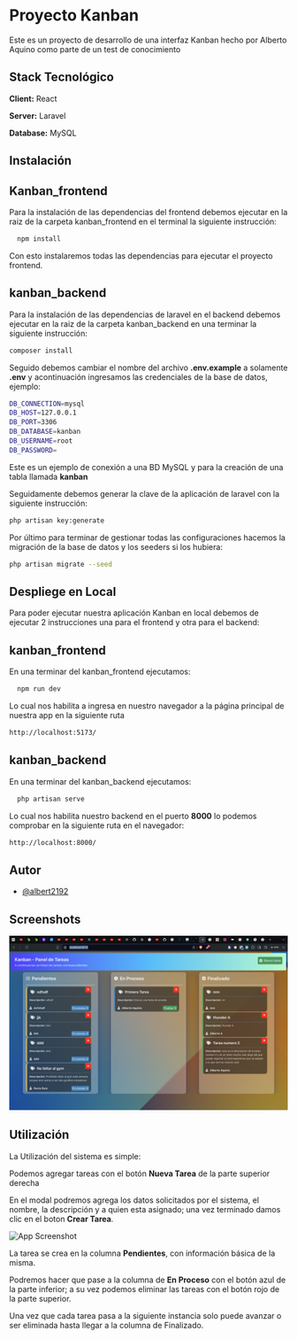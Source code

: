 
# Proyecto Kanban

Este es un proyecto de desarrollo de una interfaz Kanban hecho por Alberto Aquino como parte de un test de conocimiento



## Stack Tecnológico

**Client:** React

**Server:** Laravel

**Database:** MySQL


## Instalación

## Kanban_frontend

Para la instalación de las dependencias del frontend debemos ejecutar en la raiz de la carpeta kanban_frontend en el terminal la siguiente instrucción:

```bash
  npm install
```
Con esto instalaremos todas las dependencias para ejecutar el proyecto frontend.

## kanban_backend

Para la instalación de las dependencias de laravel en el backend debemos ejecutar en la raiz de la carpeta kanban_backend en una terminar la siguiente instrucción: 
```bash
composer install
```
Seguido debemos cambiar el nombre del archivo **.env.example** a solamente **.env** y acontinuación ingresamos las credenciales de la base de datos, ejemplo:

```bash
DB_CONNECTION=mysql
DB_HOST=127.0.0.1
DB_PORT=3306
DB_DATABASE=kanban
DB_USERNAME=root
DB_PASSWORD=
```

Este es un ejemplo de conexión a una BD MySQL y para la creación de una tabla llamada **kanban**

Seguidamente debemos generar la clave de la aplicación de laravel con la siguiente instrucción:

```bash
php artisan key:generate
```

Por último para terminar de gestionar todas las configuraciones hacemos la migración de la base de datos y los seeders si los hubiera:

```bash
php artisan migrate --seed
```


## Despliege en Local

Para poder ejecutar nuestra aplicación Kanban en local debemos de ejecutar 2 instrucciones una para el frontend y otra para el backend:

## kanban_frontend

En una terminar del kanban_frontend ejecutamos:

```bash
  npm run dev
```
Lo cual nos habilita a ingresa en nuestro navegador a la página principal de nuestra app en la siguiente ruta

```bash
http://localhost:5173/
```
## kanban_backend

En una terminar del kanban_backend ejecutamos:

```bash
  php artisan serve
```
Lo cual nos habilita nuestro backend en el puerto **8000** lo podemos comprobar en la siguiente ruta en el navegador:

```bash
http://localhost:8000/
```

## Autor

- [@albert2192](https://github.com/Albert2192)


## Screenshots

![App Screenshot](https://github.com/Albert2192/kanban/blob/main/screenshots/kanban1.png?raw=true)


## Utilización

La Utilización del sistema es simple:

Podemos agregar tareas con el botón **Nueva Tarea** de la parte superior derecha

En el modal podremos agrega los datos solicitados por el sistema, el nombre, la descripción y a quien esta asignado; una vez terminado damos clic en el boton **Crear Tarea**.

![App Screenshot](https://github.com/Albert2192/kanban/blob/main/screenshots/Captura%20de%20pantalla%202024-07-19%20a%20la(s)%202.17.55%20p.%C2%A0m..png?raw=true)

La tarea se crea en la columna **Pendientes**, con información básica de la misma.

Podremos hacer que pase a la columna de **En Proceso** con el botón azul de la parte inferior; a su vez podemos eliminar las tareas con el botón rojo de la parte superior.

Una vez que cada tarea pasa a la siguiente instancia solo puede avanzar o ser eliminada hasta llegar a la columna de Finalizado.

